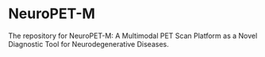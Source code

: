 # NeuroPET-M
The repository for NeuroPET-M: A Multimodal PET Scan Platform as a Novel Diagnostic Tool for Neurodegenerative Diseases.
